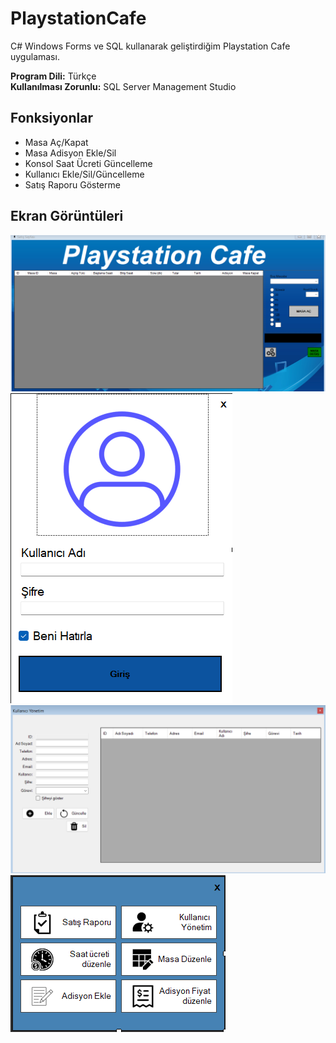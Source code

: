 # PlaystationCafe

C# Windows Forms ve SQL kullanarak geliştirdiğim Playstation Cafe uygulaması.

**Program Dili:** Türkçe  
**Kullanılması Zorunlu:** SQL Server Management Studio

## Fonksiyonlar

- Masa Aç/Kapat
- Masa Adisyon Ekle/Sil
- Konsol Saat Ücreti Güncelleme
- Kullanıcı Ekle/Sil/Güncelleme
- Satış Raporu Gösterme

## Ekran Görüntüleri
  ![PlaystationCafe](photos/1.png)
  ![PlaystationCafe](photos/2.png)
  ![PlaystationCafe](photos/3.png)
  ![PlaystationCafe](photos/4.png)
  

